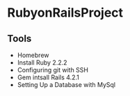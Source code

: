 # RubyonRailsProject

## Tools 

* Homebrew 
* Install Ruby 2.2.2
* Configuring git with SSH 
* Gem intsall Rails 4.2.1 
* Setting Up a Database with MySql